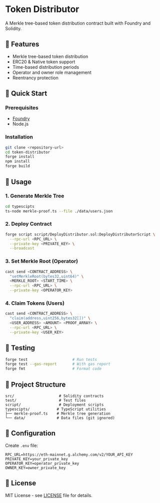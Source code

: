 # Token Distributor

A Merkle tree-based token distribution contract built with Foundry and Solidity.

## 🌟 Features

- Merkle tree-based token distribution
- ERC20 & Native token support
- Time-based distribution periods
- Operator and owner role management
- Reentrancy protection

## 🚀 Quick Start

### Prerequisites

- [Foundry](https://book.getfoundry.sh/getting-started/installation)
- Node.js

### Installation

```bash
git clone <repository-url>
cd token-distributor
forge install
npm install
forge build
```

## 📝 Usage

### 1. Generate Merkle Tree

```bash
cd typescipts
ts-node merkle-proof.ts --file ./data/users.json
```

### 2. Deploy Contract

```bash
forge script script/DeployDistributor.sol:DeployDistributorScript \
  --rpc-url <RPC_URL> \
  --private-key <PRIVATE_KEY> \
  --broadcast
```

### 3. Set Merkle Root (Operator)

```bash
cast send <CONTRACT_ADDRESS> \
  "setMerkleRoot(bytes32,uint64)" \
  <MERKLE_ROOT> <START_TIME> \
  --rpc-url <RPC_URL> \
  --private-key <OPERATOR_KEY>
```

### 4. Claim Tokens (Users)

```bash
cast send <CONTRACT_ADDRESS> \
  "claim(address,uint256,bytes32[])" \
  <USER_ADDRESS> <AMOUNT> <PROOF_ARRAY> \
  --rpc-url <RPC_URL> \
  --private-key <USER_KEY>
```

## 🧪 Testing

```bash
forge test                    # Run tests
forge test --gas-report       # With gas report
forge fmt                     # Format code
```

## 📁 Project Structure

```
src/                    # Solidity contracts
test/                   # Test files
script/                 # Deployment scripts
typescipts/            # TypeScript utilities
├── merkle-proof.ts    # Merkle tree generation
└── data/              # Data files (git ignored)
```

## 🔧 Configuration

Create `.env` file:

```env
RPC_URL=https://eth-mainnet.g.alchemy.com/v2/YOUR_API_KEY
PRIVATE_KEY=your_private_key
OPERATOR_KEY=operator_private_key
OWNER_KEY=owner_private_key
```

## 📄 License

MIT License - see [LICENSE](LICENSE) file for details.
